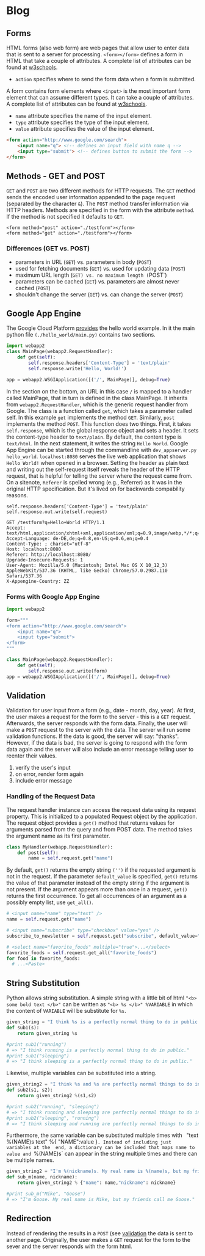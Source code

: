 # Blog
## Forms
HTML forms (also web form) are web pages that allow user to enter data that
is sent to a server for processing. `<form></form>` defines a form in HTML
that take a couple of attributes. A complete list of attributes can be found at
[w3schools](https://www.w3schools.com/tags/tag_form.asp).

* `action` specifies where to send the form data when a form is submitted.

A form contains form elements where `<input>` is the most important form element
that can assume different types. It can take a couple of attributes. A complete
list of attributes can be found at
[w3schools](https://www.w3schools.com/tags/tag_input.asp).

* `name` attribute specifies the name of the input element.
* `type` attribute specifies the type of the input element.
* `value` attribute specifies the value of the input element.

```html
<form action="http://www.google.com/search">
    <input name="q"> <!-- defines an input field with name q -->
    <input type="submit"> <!-- defines button to submit the form -->
</form>
```

## Methods - GET and POST
`GET` and `POST` are two different methods for HTTP requests. The `GET` method sends the encoded
user information appended to the page request (separated by the character `&`). The `POST` method
transfer information via HTTP headers. Methods are specified in the form with the attribute `method`.
If the method is not specified it defaults to `GET`.
```
<form method="post" action="./testform"></form>
<form method="get" action="./testform"></form>
```
### Differences (GET vs. POST)
* parameters in URL (`GET`) vs. parameters in body (`POST`)
* used for fetching documents (`GET`) vs. used for updating data (`POST`)
* maximum URL length (`GET) vs. no maximum length (`POST`)
* parameters can be cached (`GET`) vs. parameters are almost never cached (`POST`)
* shouldn't change the server (`GET`) vs. can change the server (`POST`)

## Google App Engine
[](https://cloud.google.com/appengine/)

The Google Cloud Platform
[provides](https://github.com/GoogleCloudPlatform/python-docs-samples/tree/master/appengine/standard/hello_world) 
the hello world example. In it the main python file `(./hello_world/main.py)` contains two sections.

```python
import webapp2
class MainPage(webapp2.RequestHandler):
    def get(self): 
        self.response.headers['Content-Type'] = 'text/plain'
        self.response.write('Hello, World!')

app = webapp2.WSGIApplication([('/', MainPage)], debug=True)
```

In the section on the bottom, an URL in this case `/` is mapped to a handler called MainPage, 
that in turn is defined in the class MainPage. It inherits from `webapp2.RequestHandler`, 
which is the generic request handler from Google. The class is a function called `get`, 
which takes a parameter called self. In this example `get` implements the method `GET`. 
Similarly, `post` implements the method `POST`.  This function does two things. 
First, it takes `self.response`, which is the global
response object and sets a header. It sets the content-type header to `text/plain`. By default, the
content type is `text/html`. In the next statement, it writes the string `Hello World`. Google App
Engine can be started through the commandline with `dev_appserver.py hello_world`. `localhost:8080`
serves the live web application that shows `Hello World!` when opened in a browser. Setting the header
as plain text and writing out the self-request itself reveals the header of the HTTP request, that is 
helpful for telling the server where the request came from. On a sitenote,  `Referer` is spelled wrong 
(e.g., Referrer) as it was in the original HTTP specification. But it's lived on for backwards compability
reasons.

```
self.response.headers['Content-Type'] = 'text/plain'
self.response.out.write(self.request)
```
```
GET /testform?q=Hello+World HTTP/1.1
Accept: text/html,application/xhtml+xml,application/xml;q=0.9,image/webp,*/*;q=0.8
Accept-Language: de-DE,de;q=0.8,en-US;q=0.6,en;q=0.4
Content-Type: ; charset="utf-8"
Host: localhost:8080
Referer: http://localhost:8080/
Upgrade-Insecure-Requests: 1
User-Agent: Mozilla/5.0 (Macintosh; Intel Mac OS X 10_12_3) AppleWebKit/537.36 (KHTML, like Gecko) Chrome/57.0.2987.110 Safari/537.36
X-Appengine-Country: ZZ
```

### Forms with Google App Engine
```python
import webapp2

form="""
<form action="http://www.google.com/search">
	<input name="q">
	<input type="submit">
</form>
"""

class MainPage(webapp2.RequestHandler):
	def get(self);
		self.response.out.write(form)
app = webapp2.WSGIApplication([('/', MainPage)], debug=True)

```

## Validation
<a href="validation"></a>
Validation for user input from a form (e.g., date - month, day, year). At first, the user makes
a request for the form to the server - this is a `GET` request. Afterwards, the server responds
with the form data. Finally, the user will make a `POST` request to the server with the data. 
The server will run some validation functions. If the data is good, the server will say: "thanks". 
However, if the data is bad, the server is going to respond with the form data again and the server
will also include an error message telling user to reenter their values.

1. verify the user's input
2. on error, render form again
3. include error message

### Handling of the Request Data
The request handler instance can access the request data using its request property. This is initialized 
to a populated Request object by the application. The request object provides a `get()` method that 
returns values for arguments parsed from the query and from POST data. The method takes the argument name 
as its first parameter. 

```python
class MyHandler(webapp.RequestHandler):
    def post(self):
        name = self.request.get("name")
```
By default, `get()` returns the empty string `('')` if the requested argument is not in the request. 
If the parameter `default_value` is specified, `get()` returns the value of that parameter instead of 
the empty string if the argument is not present. If the argument appears more than once in a request, 
`get()` returns the first occurrence. To get all occurrences of an argument as a possibly empty list, 
use `get_all()`.

```python
# <input name="name" type="text" />
name = self.request.get("name")

# <input name="subscribe" type="checkbox" value="yes" />
subscribe_to_newsletter = self.request.get("subscribe", default_value="no")

# <select name="favorite_foods" multiple="true">...</select>
favorite_foods = self.request.get_all("favorite_foods")
for food in favorite_foods:
  # ...<Paste>
```

## String Substitution
Python allows string substitution. A simple string with a little bit of html `"<b> some bold text </b>"` can be written 
as `"<b> %s </b>" %VARIABLE` in which the content of `VARIABLE` will be substitute for `%s`. 
```python
given_string = "I think %s is a perfectly normal thing to do in public."
def sub1(s):
    return given_string %s

#print sub1("running") 
# => "I think running is a perfectly normal thing to do in public."    
#print sub1("sleeping") 
# => "I think sleeping is a perfectly normal thing to do in public."
```
Likewise, multiple variables can be substituted into a string.
```python
given_string2 = "I think %s and %s are perfectly normal things to do in public."
def sub2(s1, s2):
    return given_string2 %(s1,s2)

#print sub2("running", "sleeping") 
# => "I think running and sleeping are perfectly normal things to do in public."
#print sub2("sleeping", "running") 
# => "I think sleeping and running are perfectly normal things to do in public."
```
Furthermore, the same variable can be substituted multiple times with `
`"text %(NAME)s text" %{ "NAME":value }`. Instead of including just variables at the 
end, a dictionary can be included that maps name to value and `%(NAME)s` can appear 
in the string multiple times and there can be multiple names.
```python
given_string2 = "I'm %(nickname)s. My real name is %(name)s, but my friends call me %(nickname)s."
def sub_m(name, nickname):
    return given_string2 % {"name": name,"nickname": nickname}

#print sub_m("Mike", "Goose") 
# => "I'm Goose. My real name is Mike, but my friends call me Goose."
```

## Redirection
Instead of rendering the results in a `POST` (see [validation](#validation) 
the data is sent to another page. Originally, the user makes a `GET` request 
for the form to the sever and the server responds with the form html. 

